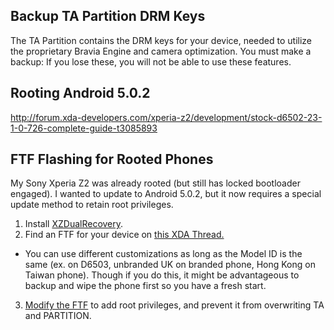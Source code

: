 ## Backup TA Partition DRM Keys

The TA Partition contains the DRM keys for your device, needed to utilize the proprietary Bravia Engine and camera optimization. You must make a backup: If you lose these, you will not be able to use these features.

## Rooting Android 5.0.2

http://forum.xda-developers.com/xperia-z2/development/stock-d6502-23-1-0-726-complete-guide-t3085893

## FTF Flashing for Rooted Phones

My Sony Xperia Z2 was already rooted (but still has locked bootloader engaged). I wanted to update to Android 5.0.2, but it now requires a special update method to retain root privileges.

1. Install [XZDualRecovery](http://forum.xda-developers.com/showthread.php?t=2785598).
2. Find an FTF for your device on [this XDA Thread.](http://forum.xda-developers.com/showthread.php?t=2759934)
  * You can use different customizations as long as the Model ID is the same (ex. on D6503, unbranded UK on branded phone, Hong Kong on Taiwan phone). Though if you do this, it might be advantageous to backup and wipe the phone first so you have a fresh start.
3. [Modify the FTF](http://forum.xda-developers.com/xperia-z2/general/4-4-4-creating-rooted-update-package-t2933155) to add root privileges, and prevent it from overwriting TA and PARTITION.